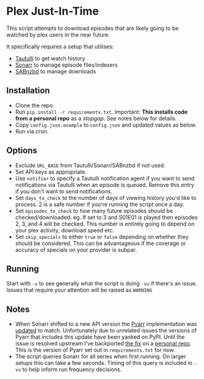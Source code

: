 # Plex Just-In-Time

This script attempts to download episodes that are likely going to be watched by plex users in the near future.

It specifically requires a setup that utilises:
* [Tautulli](https://github.com/Tautulli/Tautulli) to get watch history
* [Sonarr](https://github.com/Sonarr/Sonarr) to manage episode files/indexers
* [SABnzbd](https://github.com/sabnzbd/sabnzbd) to manage downloads

## Installation

* Clone the repo.
* Run `pip install -r requirements.txt`. Important: **This installs code from a personal repo** as a _stopgap_. See notes below for details.
* Copy `config.json.example` to `config.json` and updated values as below.
* Run via cron.

## Options

* Exclude `URL_BASE` from Tautulli/Sonarr/SABnzbd if not used.
* Set API keys as appropriate.
* Use `notifier` to specify a Tautulli notification agent if you want to send notifications via Tautulli when an episode is queued. Remove this entry if you don't want to send notifications.
* Set `days_to_check` to the number of days of viewing history you'd like to process. 2 is a safe number if you're running the script once a day.
* Set `episodes_to_check` to how many future episodes should be checked/downloaded. eg. If set to 3 and S01E01 is played then episodes 2, 3, and 4 will be checked. This number is entirely going to depend on your plex activity, download speed etc.
* Set `skip_specials` to either `true` or `false` depending on whether they should be considered. This can be advantageous if the coverage or accuracy of specials on your provider is subpar.

## Running

Start with `-v` to see generally what the script is doing `-vv` if there's an issue. Issues that require your attention will be raised as `WARNING`

## Notes

* When Sonarr shifted to a new API version the [Pyarr](https://github.com/totaldebug/pyarr) implementation was [updated](https://github.com/totaldebug/pyarr/issues/108) to match. Unfortunately due to unrelated issues the versions of Pyarr that includes this update have been yanked on PyPI. Until the issue is resolved upstream I've backported [the fix](https://github.com/totaldebug/pyarr/compare/v3.1.3...FletcherAU:pyarr:backport-upd_episode) on a [personal repo](https://github.com/FletcherAU/pyarr/tree/backport-upd_episode). This is the version of Pyarr set out in `requirements.txt` for now.
* The script queries Sonarr for all series when first running. On larger setups this can take a few seconds. Timing of this query is included in `-vv` to help inform run frequency decisions.
